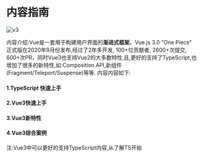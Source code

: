 # 内容指南
<img :src="$withBase('/images/v3_ts.JPG')" alt="v3">



内容介绍:Vue是一套用于构建用户界面的**渐进式框架**。Vue.js 3.0 "One Piece" 正式版在2020年9月份发布,经过了2年多开发, 100+位贡献者, 2600+次提交, 600+次PR，同时Vue3也支持Vue2的大多数特性,且,更好的支持了TypeScript,也增加了很多的新特性,如:Composition API,新组件(Fragment/Teleport/Suspense)等等.
内容内容如下:

#### 1.TypeScript 快速上手

#### 2.Vue3快速上手

#### 3.Vue3新特性

#### 4.Vue3综合案例


注:Vue3中可以更好的支持TypeScript内容,从了解TS开始









